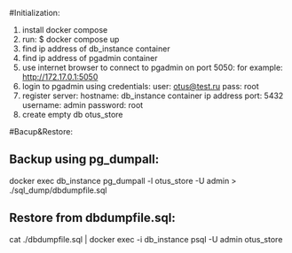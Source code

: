 
#Initialization:
1. install docker compose
2. run:
 $ docker compose up
3. find ip address of db_instance container
4. find ip address of pgadmin container
5. use internet browser to connect to pgadmin on port 5050:
   for example: 
   http://172.17.0.1:5050
6. login to pgadmin using credentials:
	user: otus@test.ru
	pass: root
7. register server:	
	hostname: db_instance container ip address
	port: 5432
	username: admin
	password: root
8. create empty db otus_store


#Bacup&Restore:

## Backup using pg_dumpall:
docker exec db_instance pg_dumpall -l otus_store -U admin > ./sql_dump/dbdumpfile.sql

## Restore from dbdumpfile.sql:
cat ./dbdumpfile.sql | docker exec -i db_instance psql -U admin otus_store
